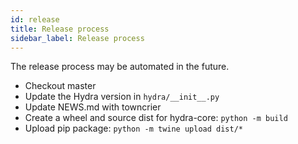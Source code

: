 ```yaml
---
id: release
title: Release process
sidebar_label: Release process
---
```


The release process may be automated in the future.

- Checkout master
- Update the Hydra version in `hydra/__init__.py`
- Update NEWS.md with towncrier
- Create a wheel and source dist for hydra-core: `python -m build`
- Upload pip package: `python -m twine upload dist/*`
 
